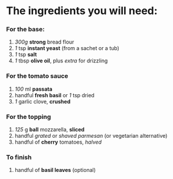 # The ingredients you will need: # 

### For the base: ###

1. *300g* **strong** bread flour
1. *1* tsp **instant yeast** (from a sachet or a tub)
1. *1* tsp **salt**
1. *1* tbsp **olive oil**, plus *extra* for drizzling

### For the tomato sauce ####

1. *100* ml **passata**
1. handful **fresh basil** or *1* tsp dried
1. *1* garlic clove, **crushed**
 
### For the topping ###

1. *125* g **ball** mozzarella, **sliced**
1. handful *grated* or *shaved parmesan* (or vegetarian alternative)
1. handful of **cherry** tomatoes, *halved*
### To finish ###

1. handful of **basil leaves** (optional)